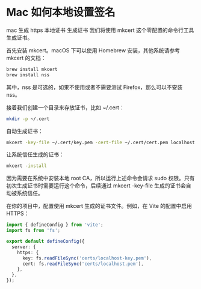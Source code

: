 # Mac 如何本地设置签名

mac 生成 https 本地证书
生成证书
我们将使用 mkcert 这个零配置的命令行工具生成证书。

首先安装 mkcert。macOS 下可以使用 Homebrew 安装，其他系统请参考 mkcert 的文档：

```sh
brew install mkcert
brew install nss
```

其中，nss 是可选的，如果不使用或者不需要测试 Firefox，那么可以不安装 nss。

接着我们创建一个目录来存放证书，比如 ~/.cert：

```sh
mkdir -p ~/.cert
```

自动生成证书：

```sh
mkcert -key-file ~/.cert/key.pem -cert-file ~/.cert/cert.pem localhost 192.168.101.148 192.168.1.16
```

让系统信任生成的证书：

```sh
mkcert -install
```

因为需要在系统中安装本地 root CA，所以运行上述命令会请求 sudo 权限。只有初次生成证书时需要运行这个命令，后续通过 mkcert -key-file 生成的证书会自动被系统信任。

在你的项目中，配置使用 mkcert 生成的证书文件。例如，在 Vite 的配置中启用 HTTPS：

```ts
import { defineConfig } from 'vite';
import fs from 'fs';

export default defineConfig({
  server: {
    https: {
      key: fs.readFileSync('certs/localhost-key.pem'),
      cert: fs.readFileSync('certs/localhost.pem'),
    },
  },
});
```
